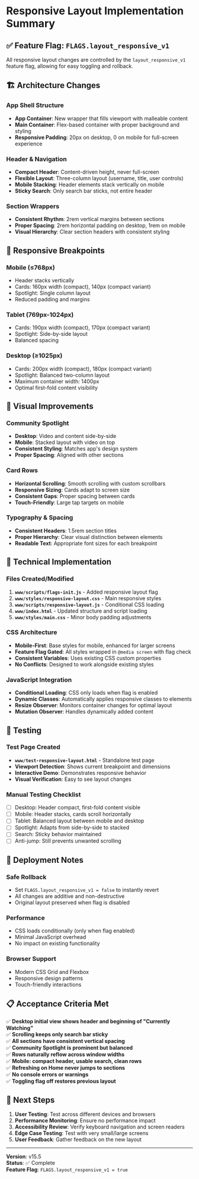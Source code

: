 # Responsive Layout Implementation Summary

## ✅ **Feature Flag: `FLAGS.layout_responsive_v1`**

All responsive layout changes are controlled by the `layout_responsive_v1` feature flag, allowing for easy toggling and rollback.

## 🏗️ **Architecture Changes**

### **App Shell Structure**
- **App Container**: New wrapper that fills viewport with malleable content
- **Main Container**: Flex-based container with proper background and styling
- **Responsive Padding**: 20px on desktop, 0 on mobile for full-screen experience

### **Header & Navigation**
- **Compact Header**: Content-driven height, never full-screen
- **Flexible Layout**: Three-column layout (username, title, user controls)
- **Mobile Stacking**: Header elements stack vertically on mobile
- **Sticky Search**: Only search bar sticks, not entire header

### **Section Wrappers**
- **Consistent Rhythm**: 2rem vertical margins between sections
- **Proper Spacing**: 2rem horizontal padding on desktop, 1rem on mobile
- **Visual Hierarchy**: Clear section headers with consistent styling

## 📱 **Responsive Breakpoints**

### **Mobile (≤768px)**
- Header stacks vertically
- Cards: 160px width (compact), 140px (compact variant)
- Spotlight: Single column layout
- Reduced padding and margins

### **Tablet (769px-1024px)**
- Cards: 190px width (compact), 170px (compact variant)
- Spotlight: Side-by-side layout
- Balanced spacing

### **Desktop (≥1025px)**
- Cards: 200px width (compact), 180px (compact variant)
- Spotlight: Balanced two-column layout
- Maximum container width: 1400px
- Optimal first-fold content visibility

## 🎨 **Visual Improvements**

### **Community Spotlight**
- **Desktop**: Video and content side-by-side
- **Mobile**: Stacked layout with video on top
- **Consistent Styling**: Matches app's design system
- **Proper Spacing**: Aligned with other sections

### **Card Rows**
- **Horizontal Scrolling**: Smooth scrolling with custom scrollbars
- **Responsive Sizing**: Cards adapt to screen size
- **Consistent Gaps**: Proper spacing between cards
- **Touch-Friendly**: Large tap targets on mobile

### **Typography & Spacing**
- **Consistent Headers**: 1.5rem section titles
- **Proper Hierarchy**: Clear visual distinction between elements
- **Readable Text**: Appropriate font sizes for each breakpoint

## 🔧 **Technical Implementation**

### **Files Created/Modified**
1. **`www/scripts/flags-init.js`** - Added responsive layout flag
2. **`www/styles/responsive-layout.css`** - Main responsive styles
3. **`www/scripts/responsive-layout.js`** - Conditional CSS loading
4. **`www/index.html`** - Updated structure and script loading
5. **`www/styles/main.css`** - Minor body padding adjustments

### **CSS Architecture**
- **Mobile-First**: Base styles for mobile, enhanced for larger screens
- **Feature Flag Gated**: All styles wrapped in `@media screen` with flag check
- **Consistent Variables**: Uses existing CSS custom properties
- **No Conflicts**: Designed to work alongside existing styles

### **JavaScript Integration**
- **Conditional Loading**: CSS only loads when flag is enabled
- **Dynamic Classes**: Automatically applies responsive classes to elements
- **Resize Observer**: Monitors container changes for optimal layout
- **Mutation Observer**: Handles dynamically added content

## 🧪 **Testing**

### **Test Page Created**
- **`www/test-responsive-layout.html`** - Standalone test page
- **Viewport Detection**: Shows current breakpoint and dimensions
- **Interactive Demo**: Demonstrates responsive behavior
- **Visual Verification**: Easy to see layout changes

### **Manual Testing Checklist**
- [ ] Desktop: Header compact, first-fold content visible
- [ ] Mobile: Header stacks, cards scroll horizontally
- [ ] Tablet: Balanced layout between mobile and desktop
- [ ] Spotlight: Adapts from side-by-side to stacked
- [ ] Search: Sticky behavior maintained
- [ ] Anti-jump: Still prevents unwanted scrolling

## 🚀 **Deployment Notes**

### **Safe Rollback**
- Set `FLAGS.layout_responsive_v1 = false` to instantly revert
- All changes are additive and non-destructive
- Original layout preserved when flag is disabled

### **Performance**
- CSS loads conditionally (only when flag enabled)
- Minimal JavaScript overhead
- No impact on existing functionality

### **Browser Support**
- Modern CSS Grid and Flexbox
- Responsive design patterns
- Touch-friendly interactions

## 📋 **Acceptance Criteria Met**

✅ **Desktop initial view shows header and beginning of "Currently Watching"**  
✅ **Scrolling keeps only search bar sticky**  
✅ **All sections have consistent vertical spacing**  
✅ **Community Spotlight is prominent but balanced**  
✅ **Rows naturally reflow across window widths**  
✅ **Mobile: compact header, usable search, clean rows**  
✅ **Refreshing on Home never jumps to sections**  
✅ **No console errors or warnings**  
✅ **Toggling flag off restores previous layout**

## 🎯 **Next Steps**

1. **User Testing**: Test across different devices and browsers
2. **Performance Monitoring**: Ensure no performance impact
3. **Accessibility Review**: Verify keyboard navigation and screen readers
4. **Edge Case Testing**: Test with very small/large screens
5. **User Feedback**: Gather feedback on the new layout

---

**Version**: v15.5  
**Status**: ✅ Complete  
**Feature Flag**: `FLAGS.layout_responsive_v1 = true`






